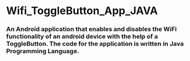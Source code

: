# Wifi_ToggleButton_App_JAVA

### An Android application that enables and disables the WiFi functionality of an android device with the help of a ToggleButton. The code for the application is written in Java Programming Language.
